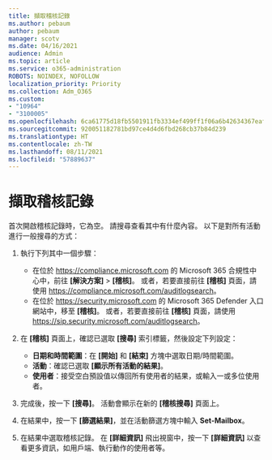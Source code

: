 ```yaml
---
title: 擷取稽核記錄
ms.author: pebaum
author: pebaum
manager: scotv
ms.date: 04/16/2021
audience: Admin
ms.topic: article
ms.service: o365-administration
ROBOTS: NOINDEX, NOFOLLOW
localization_priority: Priority
ms.collection: Adm_O365
ms.custom:
- "10964"
- "3100005"
ms.openlocfilehash: 6ca61775d18fb5501911fb3334ef499ff1f06a6b42634367eaf546fc322f822c
ms.sourcegitcommit: 920051182781bd97ce4d4d6fbd268cb37b84d239
ms.translationtype: HT
ms.contentlocale: zh-TW
ms.lasthandoff: 08/11/2021
ms.locfileid: "57889637"
---
```

# <a name="retrieve-the-audit-logs"></a>擷取稽核記錄

首次開啟稽核記錄時，它為空。 請搜尋查看其中有什麼內容。 以下是對所有活動進行一般搜尋的方式：

1. 執行下列其中一個步驟：
   - 在位於 <https://compliance.microsoft.com> 的 Microsoft 365 合規性中心中，前往 **[解決方案]** \> **[稽核]**。 或者，若要直接前往 **[稽核]** 頁面，請使用 <https://compliance.microsoft.com/auditlogsearch>。
   - 在位於 <https://security.microsoft.com> 的 Microsoft 365 Defender 入口網站中，移至 **[稽核]**。 或者，若要直接前往 **[稽核]** 頁面，請使用 <https://sip.security.microsoft.com/auditlogsearch>。

2. 在 **[稽核]** 頁面上，確認已選取 **[搜尋]** 索引標籤，然後設定下列設定：
   - **日期和時間範圍**：在 **[開始]** 和 **[結束]** 方塊中選取日期/時間範圍。
   - **活動**：確認已選取 **[顯示所有活動的結果]**。
   - **使用者**：接受空白預設值以傳回所有使用者的結果，或輸入一或多位使用者。

3. 完成後，按一下 **[搜尋]**。 活動會顯示在新的 **[稽核搜尋]** 頁面上。

4. 在結果中，按一下 **[篩選結果]**，並在活動篩選方塊中輸入 **Set-Mailbox**。

5. 在結果中選取稽核記錄。 在 **[詳細資訊]** 飛出視窗中，按一下 **[詳細資訊]** 以查看更多資訊，如用戶端、執行動作的使用者等。
